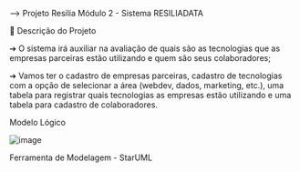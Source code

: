 --> Projeto Resilia Módulo 2 - Sistema RESILIADATA

📌 Descrição do Projeto

➔ O sistema irá auxiliar na avaliação de quais são as tecnologias que as empresas parceiras
estão utilizando e quem são seus colaboradores;

➔ Vamos ter o cadastro de empresas parceiras, cadastro de tecnologias com a opção de
selecionar a área (webdev, dados, marketing, etc.), uma tabela para registrar quais
tecnologias as empresas estão utilizando e uma tabela para cadastro de colaboradores.

Modelo Lógico

![image](https://github.com/KARLANAO/projeto_resiliadata/assets/112179212/60c2a356-2027-4202-a13c-45a0fa376146)

Ferramenta de Modelagem - StarUML
